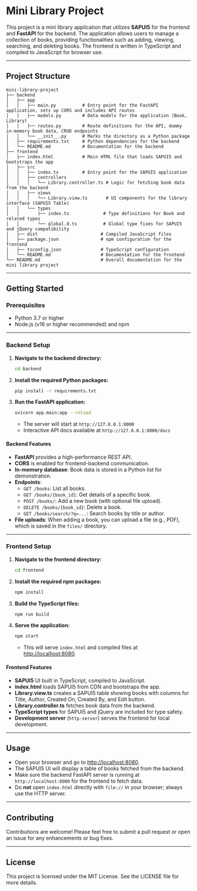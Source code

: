 # Mini Library Project

This project is a mini library application that utilizes **SAPUI5** for the frontend and **FastAPI** for the backend. The application allows users to manage a collection of books, providing functionalities such as adding, viewing, searching, and deleting books. The frontend is written in TypeScript and compiled to JavaScript for browser use.

---

## Project Structure

```text
mini-library-project
├── backend
│   ├── app
│   │   ├── main.py          # Entry point for the FastAPI application, sets up CORS and includes API routes
│   │   ├── models.py        # Data models for the application (Book, Library)
│   │   ├── routes.py        # Route definitions for the API, dummy in-memory book data, CRUD endpoints
│   │   └── __init__.py      # Marks the directory as a Python package
│   ├── requirements.txt     # Python dependencies for the backend
│   └── README.md            # Documentation for the backend
├── frontend
│   ├── index.html           # Main HTML file that loads SAPUI5 and bootstraps the app
│   ├── src
│   │   ├── index.ts         # Entry point for the SAPUI5 application
│   │   ├── controllers
│   │   │   └── Library.controller.ts # Logic for fetching book data from the backend
│   │   ├── views
│   │   │   └── Library.view.ts       # UI components for the library interface (SAPUI5 Table)
│   │   └── types
│   │       ├── index.ts             # Type definitions for Book and related types
│   │       └── global.d.ts          # Global type fixes for SAPUI5 and jQuery compatibility
│   ├── dist                        # Compiled JavaScript files
│   ├── package.json                # npm configuration for the frontend
│   ├── tsconfig.json               # TypeScript configuration
│   └── README.md                   # Documentation for the frontend
└── README.md                       # Overall documentation for the mini library project
```

---

## Getting Started

### Prerequisites

- Python 3.7 or higher
- Node.js (v16 or higher recommended) and npm

---

### Backend Setup

1. **Navigate to the backend directory:**

   ```bash
   cd backend
   ```

2. **Install the required Python packages:**

   ```bash
   pip install -r requirements.txt
   ```

3. **Run the FastAPI application:**

   ```bash
   uvicorn app.main:app --reload
   ```

   - The server will start at `http://127.0.0.1:8000`
   - Interactive API docs available at `http://127.0.0.1:8000/docs`

#### Backend Features

- **FastAPI** provides a high-performance REST API.
- **CORS** is enabled for frontend-backend communication.
- **In-memory database**: Book data is stored in a Python list for demonstration.
- **Endpoints**:
  - `GET /books`: List all books.
  - `GET /books/{book_id}`: Get details of a specific book.
  - `POST /books/`: Add a new book (with optional file upload).
  - `DELETE /books/{book_id}`: Delete a book.
  - `GET /books/search/?q=...`: Search books by title or author.
- **File uploads**: When adding a book, you can upload a file (e.g., PDF), which is saved in the `files/` directory.

---

### Frontend Setup

1. **Navigate to the frontend directory:**

   ```bash
   cd frontend
   ```

2. **Install the required npm packages:**

   ```bash
   npm install
   ```

3. **Build the TypeScript files:**

   ```bash
   npm run build
   ```

4. **Serve the application:**

   ```bash
   npm start
   ```

   - This will serve `index.html` and compiled files at [http://localhost:8080](http://localhost:8080).

#### Frontend Features

- **SAPUI5** UI built in TypeScript, compiled to JavaScript.
- **index.html** loads SAPUI5 from CDN and bootstraps the app.
- **Library.view.ts** creates a SAPUI5 table showing books with columns for Title, Author, Created On, Created By, and Edit button.
- **Library.controller.ts** fetches book data from the backend.
- **TypeScript types** for SAPUI5 and jQuery are included for type safety.
- **Development server** (`http-server`) serves the frontend for local development.

---

## Usage

- Open your browser and go to [http://localhost:8080](http://localhost:8080).
- The SAPUI5 UI will display a table of books fetched from the backend.
- Make sure the backend FastAPI server is running at `http://localhost:8000` for the frontend to fetch data.
- Do **not** open `index.html` directly with `file://` in your browser; always use the HTTP server.

---

## Contributing

Contributions are welcome! Please feel free to submit a pull request or open an issue for any enhancements or bug fixes.

---

## License

This project is licensed under the MIT License. See the LICENSE file for more details.
